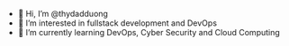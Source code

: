 - 👋 Hi, I’m @thydadduong
- 👀 I’m interested in fullstack development and DevOps
- 🌱 I’m currently learning DevOps, Cyber Security and Cloud Computing 

<!---
thydadduong/thydadduong is a ✨ special ✨ repository because its `README.md` (this file) appears on your GitHub profile.
You can click the Preview link to take a look at your changes.
--->
